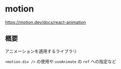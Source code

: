 # motion

<https://motion.dev/docs/react-animation>

## 概要

アニメーションを適用するライブラリ

`<motion.div />` の使用や `useAnimate` の `ref` への指定など
